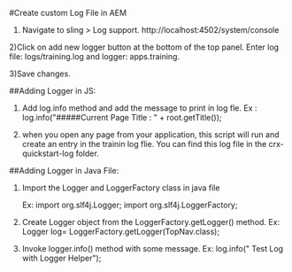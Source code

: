 #Create custom Log File in AEM
1) Navigate to sling > Log support.
    http://localhost:4502/system/console

2)Click on add new logger button at the bottom of the top panel.
   Enter log file: logs/training.log and logger: apps.training.

3)Save changes.

##Adding Logger in JS:
1) Add log.info method and add the message to print in log fle.
   Ex :  log.info("#####Current Page Title : " + root.getTitle());


2) when you open any page from your application, this script will run and create an entry in the trainin log flie. You can find this log file in the crx-quickstart-log folder.

##Adding Logger in Java File:
1) Import the Logger and LoggerFactory class in java file
     
    Ex: import org.slf4j.Logger;
        import org.slf4j.LoggerFactory;

2) Create Logger object from the LoggerFactory.getLogger() method.
    Ex: Logger log= LoggerFactory.getLogger(TopNav.class);

3) Invoke logger.info() method with some message.
    Ex: log.info(" Test Log with Logger Helper");

